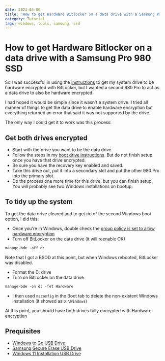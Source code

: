 ```yaml
---
date: 2023-05-06
title: 'How to get Hardware Bitlocker on a data drive with a Samsung Pro 980 SSD'
category: Tutorial
tags: windows, tools, samsung, ssd
---
```


# How to get Hardware Bitlocker on a data drive with a Samsung Pro 980 SSD

So I was successful in using the [instructions](./samsung-bitlocker.md) to get my system drive to be hardware encrypted with BitLocker, but I wanted a second 980 Pro to act as a data drive to also be hardware encrypted.

I had hoped it would be simple since it wasn't a system drive. I tried all manner of things to get the data drive to enable hardware encryption but everything returned an error that said it was not supported by the drive.

The only way I could get it to work was this process:

## Get both drives encrypted

- Start with the drive you want to be the data drive
- Follow the steps in my [boot drive instructions](./samsung-bitlocker.md). But do not finish setup once you have that drive encrypted.
- Be sure you have the recovery key enabled and saved.
- Take this drive out, put it into a secondary slot and put the other 980 Pro into the primary slot.
- Do the process one more time for this drive, but you can finish setup.  
  You will probably see two Windows installations on bootup.

## To tidy up the system

To get the data drive cleared and to get rid of the second Windows boot option, I did this:

- Once you're in Windows, double check the [group policy is set to allow hardware encryption](./enabling-bitlocker-hardware-policy.md)
- Turn off BitLocker on the data drive (it will reenable OK)

```ps
manage-bde -off d:
```

Note that I got a BSOD at this point, but when Windows rebooted, BitLocker was disabled.

- Format the D: drive
- Turn on BitLocker on the data drive

```ps
manage-bde -on d: -fet Hardware
```

- I then used `msconfig` in the Boot tab to delete the non-existent Windows installation (it showed as `D:\Windows`)

At this point, you should have both drives fully encrypted with Hardware encryption

## Prequisites

- [Windows to Go USB Drive](./windows-to-go.md)
- [Samsung Secure Erase USB Drive](./samsung-secure-erase.md)
- [Windows 11 Installation USB Drive](https://www.microsoft.com/software-download/windows11)
